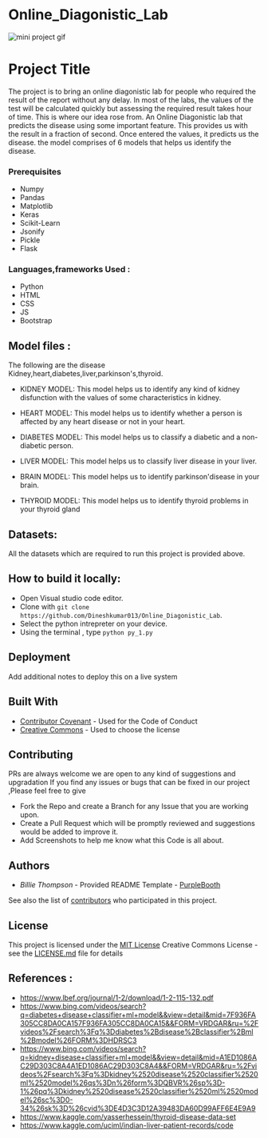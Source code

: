 
# Online_Diagonistic_Lab
![mini project gif](https://user-images.githubusercontent.com/60866104/139554259-4c819084-0607-4996-9be1-c901750b4721.gif)
# Project Title
The project is to bring an online diagonistic lab for people who required the result of the report without any delay. 
In most of the labs, the values of the test will be calculated quickly but assessing the required result takes hour of time. 
This is where our idea rose from. An Online Diagonistic lab that predicts the disease using some important feature. 
This provides us with the result in a fraction of second. Once entered the values, it predicts us the disease.
the model comprises of 6 models that helps us identify the disease.

### Prerequisites

- Numpy
- Pandas
- Matplotlib
- Keras
- Scikit-Learn
- Jsonify
- Pickle
- Flask
### Languages,frameworks Used  :
- Python
- HTML
- CSS
- JS
- Bootstrap

## Model files :

The following are the disease
Kidney,heart,diabetes,liver,parkinson's,thyroid.

- KIDNEY MODEL:
 This model helps us to identify any kind of kidney disfunction with the values of some characteristics in kidney. 

- HEART MODEL:
This model helps us to identify whether a person is affected by any heart disease or not in your heart.

- DIABETES MODEL:
This model helps us to classify a diabetic and a non-diabetic person.

- LIVER MODEL:
This model helps us to classify liver disease in your liver.

- BRAIN MODEL:
This model helps us to identify parkinson'disease in your brain.

- THYROID MODEL:
This model helps us to identify thyroid problems in your thyroid gland

## Datasets:
All the datasets which are required to run this project is provided above.


##  How to build it locally:
- Open Visual studio code editor.
- Clone with `git clone https://github.com/Dineshkumar013/Online_Diagonistic_Lab`.
- Select the python intrepreter on your device.
- Using the terminal , type `python py_1.py`


## Deployment

Add additional notes to deploy this on a live system

## Built With

  - [Contributor Covenant](https://www.contributor-covenant.org/) - Used
    for the Code of Conduct
  - [Creative Commons](https://creativecommons.org/) - Used to choose
    the license

## Contributing
PRs are always welcome we are open to any kind of suggestions and upgradation 
If you find any issues or bugs that can be fixed in our project ,Please feel free to give 
- Fork the Repo and create a Branch for any Issue that you are working upon.
- Create a Pull Request which will be promptly reviewed and suggestions would be added to improve it.
- Add Screenshots to help me know what this Code is all about.

## Authors

  - *Billie Thompson* - Provided README Template -
    [PurpleBooth](https://github.com/PurpleBooth)

See also the list of
[contributors](https://github.com/PurpleBooth/a-good-readme-template/contributors)
who participated in this project.

## License

This project is licensed under the [MIT License](LICENSE.md)
Creative Commons License - see the [LICENSE.md](LICENSE.md) file for
details

## References :

  - https://www.lbef.org/journal/1-2/download/1-2-115-132.pdf
  - https://www.bing.com/videos/search?q=diabetes+disease+classifier+ml+model&&view=detail&mid=7F936FA305CC8DA0CA157F936FA305CC8DA0CA15&&FORM=VRDGAR&ru=%2Fvideos%2Fsearch%3Fq%3Ddiabetes%2Bdisease%2Bclassifier%2Bml%2Bmodel%26FORM%3DHDRSC3
  - https://www.bing.com/videos/search?q=kidney+disease+classifier+ml+model&&view=detail&mid=A1ED1086AC29D303C8A4A1ED1086AC29D303C8A4&&FORM=VRDGAR&ru=%2Fvideos%2Fsearch%3Fq%3Dkidney%2520disease%2520classifier%2520ml%2520model%26qs%3Dn%26form%3DQBVR%26sp%3D-1%26pq%3Dkidney%2520disease%2520classifier%2520ml%2520model%26sc%3D0-34%26sk%3D%26cvid%3DE4D3C3D12A39483DA60D99AFF6E4E9A9
  - https://www.kaggle.com/yasserhessein/thyroid-disease-data-set
  - https://www.kaggle.com/uciml/indian-liver-patient-records/code
  

